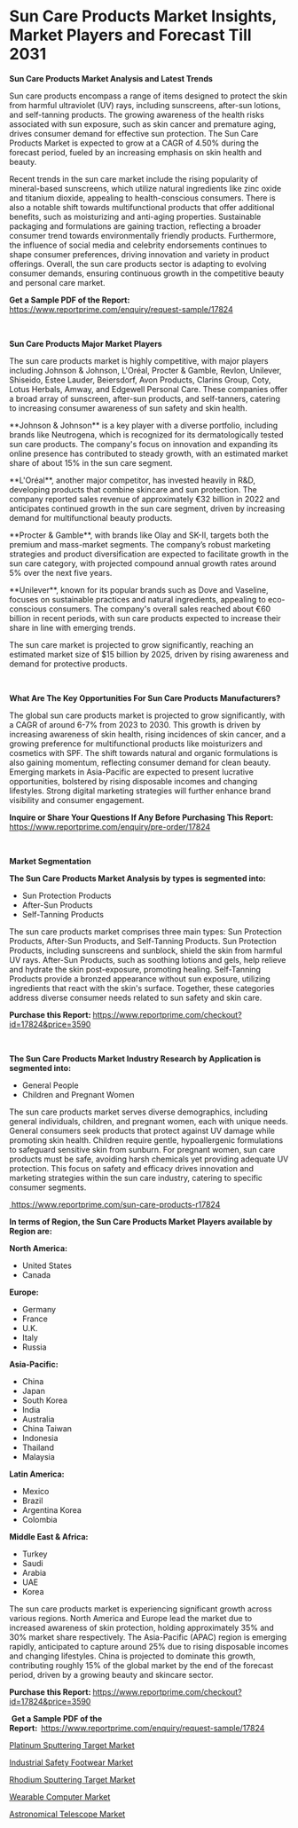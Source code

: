 <p><h1>Sun Care Products Market Insights, Market Players and Forecast Till 2031</h1></p><p><strong>Sun Care Products Market Analysis and Latest Trends</strong></p>
<p><p>Sun care products encompass a range of items designed to protect the skin from harmful ultraviolet (UV) rays, including sunscreens, after-sun lotions, and self-tanning products. The growing awareness of the health risks associated with sun exposure, such as skin cancer and premature aging, drives consumer demand for effective sun protection. The Sun Care Products Market is expected to grow at a CAGR of 4.50% during the forecast period, fueled by an increasing emphasis on skin health and beauty.</p><p>Recent trends in the sun care market include the rising popularity of mineral-based sunscreens, which utilize natural ingredients like zinc oxide and titanium dioxide, appealing to health-conscious consumers. There is also a notable shift towards multifunctional products that offer additional benefits, such as moisturizing and anti-aging properties. Sustainable packaging and formulations are gaining traction, reflecting a broader consumer trend towards environmentally friendly products. Furthermore, the influence of social media and celebrity endorsements continues to shape consumer preferences, driving innovation and variety in product offerings. Overall, the sun care products sector is adapting to evolving consumer demands, ensuring continuous growth in the competitive beauty and personal care market.</p></p>
<p><strong>Get a Sample PDF of the Report:&nbsp;</strong> <a href="https://www.reportprime.com/enquiry/request-sample/17824?utm_campaign=48&utm_medium=2&utm_source=Github&utm_content=ia&utm_term=20112024&utm_id=sun-care-products">https://www.reportprime.com/enquiry/request-sample/17824</a></p>
<p>&nbsp;</p>
<p><strong>Sun Care Products Major Market Players</strong></p>
<p><p>The sun care products market is highly competitive, with major players including Johnson & Johnson, L'Oréal, Procter & Gamble, Revlon, Unilever, Shiseido, Estee Lauder, Beiersdorf, Avon Products, Clarins Group, Coty, Lotus Herbals, Amway, and Edgewell Personal Care. These companies offer a broad array of sunscreen, after-sun products, and self-tanners, catering to increasing consumer awareness of sun safety and skin health.</p><p>**Johnson & Johnson** is a key player with a diverse portfolio, including brands like Neutrogena, which is recognized for its dermatologically tested sun care products. The company's focus on innovation and expanding its online presence has contributed to steady growth, with an estimated market share of about 15% in the sun care segment.</p><p>**L'Oréal**, another major competitor, has invested heavily in R&D, developing products that combine skincare and sun protection. The company reported sales revenue of approximately €32 billion in 2022 and anticipates continued growth in the sun care segment, driven by increasing demand for multifunctional beauty products.</p><p>**Procter & Gamble**, with brands like Olay and SK-II, targets both the premium and mass-market segments. The company’s robust marketing strategies and product diversification are expected to facilitate growth in the sun care category, with projected compound annual growth rates around 5% over the next five years.</p><p>**Unilever**, known for its popular brands such as Dove and Vaseline, focuses on sustainable practices and natural ingredients, appealing to eco-conscious consumers. The company's overall sales reached about €60 billion in recent periods, with sun care products expected to increase their share in line with emerging trends.</p><p>The sun care market is projected to grow significantly, reaching an estimated market size of $15 billion by 2025, driven by rising awareness and demand for protective products.</p></p>
<p>&nbsp;</p>
<p><strong>What Are The Key Opportunities For Sun Care Products Manufacturers?</strong></p>
<p><p>The global sun care products market is projected to grow significantly, with a CAGR of around 6-7% from 2023 to 2030. This growth is driven by increasing awareness of skin health, rising incidences of skin cancer, and a growing preference for multifunctional products like moisturizers and cosmetics with SPF. The shift towards natural and organic formulations is also gaining momentum, reflecting consumer demand for clean beauty. Emerging markets in Asia-Pacific are expected to present lucrative opportunities, bolstered by rising disposable incomes and changing lifestyles. Strong digital marketing strategies will further enhance brand visibility and consumer engagement.</p></p>
<p><strong>Inquire or Share Your Questions If Any Before Purchasing This Report:</strong> <a href="https://www.reportprime.com/enquiry/pre-order/17824?utm_campaign=48&utm_medium=2&utm_source=Github&utm_content=ia&utm_term=20112024&utm_id=sun-care-products">https://www.reportprime.com/enquiry/pre-order/17824</a></p>
<p>&nbsp;</p>
<p><strong>Market Segmentation</strong></p>
<p><strong>The Sun Care Products Market Analysis by types is segmented into:</strong></p>
<p><ul><li>Sun Protection Products</li><li>After-Sun Products</li><li>Self-Tanning Products</li></ul></p>
<p><p>The sun care products market comprises three main types: Sun Protection Products, After-Sun Products, and Self-Tanning Products. Sun Protection Products, including sunscreens and sunblock, shield the skin from harmful UV rays. After-Sun Products, such as soothing lotions and gels, help relieve and hydrate the skin post-exposure, promoting healing. Self-Tanning Products provide a bronzed appearance without sun exposure, utilizing ingredients that react with the skin's surface. Together, these categories address diverse consumer needs related to sun safety and skin care.</p></p>
<p><strong>Purchase this Report:&nbsp;</strong><a href="https://www.reportprime.com/checkout?id=17824&price=3590&utm_campaign=48&utm_medium=2&utm_source=Github&utm_content=ia&utm_term=20112024&utm_id=sun-care-products">https://www.reportprime.com/checkout?id=17824&price=3590</a></p>
<p>&nbsp;</p>
<p><strong>The Sun Care Products Market Industry Research by Application is segmented into:</strong></p>
<p><ul><li>General People</li><li>Children and Pregnant Women</li></ul></p>
<p><p>The sun care products market serves diverse demographics, including general individuals, children, and pregnant women, each with unique needs. General consumers seek products that protect against UV damage while promoting skin health. Children require gentle, hypoallergenic formulations to safeguard sensitive skin from sunburn. For pregnant women, sun care products must be safe, avoiding harsh chemicals yet providing adequate UV protection. This focus on safety and efficacy drives innovation and marketing strategies within the sun care industry, catering to specific consumer segments.</p></p>
<p><a href="https://www.reportprime.com/sun-care-products-r17824?utm_campaign=48&utm_medium=2&utm_source=Github&utm_content=ia&utm_term=20112024&utm_id=sun-care-products">&nbsp;https://www.reportprime.com/sun-care-products-r17824</a></p>
<p><strong>In terms of Region, the Sun Care Products Market Players available by Region are:</strong></p>
<p>
    <p> <strong> North America: </strong>
        <ul>
            <li>United States</li>
            <li>Canada</li>
        </ul>
        </p> 
    <p> <strong> Europe: </strong>
        <ul>
            <li>Germany</li>
            <li>France</li>
            <li>U.K.</li>
            <li>Italy</li>
            <li>Russia</li>
        </ul>
        </p> 
    <p> <strong> Asia-Pacific: </strong>
        <ul>
            <li>China</li>
            <li>Japan</li>
            <li>South Korea</li>
            <li>India</li>
            <li>Australia</li>
            <li>China Taiwan</li>
            <li>Indonesia</li>
            <li>Thailand</li>
            <li>Malaysia</li>
        </ul>
        </p> 
    <p> <strong> Latin America: </strong>
        <ul>
            <li>Mexico</li>
            <li>Brazil</li>
            <li>Argentina Korea</li>
            <li>Colombia</li>
        </ul>
        </p> 
    <p> <strong> Middle East & Africa: </strong>
        <ul>
            <li>Turkey</li>
            <li>Saudi</li>
            <li>Arabia</li>
            <li>UAE</li>
            <li>Korea</li>
        </ul>
    </p>
    </p>
<p><p>The sun care products market is experiencing significant growth across various regions. North America and Europe lead the market due to increased awareness of skin protection, holding approximately 35% and 30% market share respectively. The Asia-Pacific (APAC) region is emerging rapidly, anticipated to capture around 25% due to rising disposable incomes and changing lifestyles. China is projected to dominate this growth, contributing roughly 15% of the global market by the end of the forecast period, driven by a growing beauty and skincare sector.</p></p>
<p><strong>Purchase this Report: </strong><a href="https://www.reportprime.com/checkout?id=17824&price=3590&utm_campaign=48&utm_medium=2&utm_source=Github&utm_content=ia&utm_term=20112024&utm_id=sun-care-products">https://www.reportprime.com/checkout?id=17824&price=3590</a></p>
<p>&nbsp;<strong>Get a Sample PDF of the Report:&nbsp;&nbsp;</strong><a href="https://www.reportprime.com/enquiry/request-sample/17824?utm_campaign=48&utm_medium=2&utm_source=Github&utm_content=ia&utm_term=20112024&utm_id=sun-care-products">https://www.reportprime.com/enquiry/request-sample/17824</a></p>
<p><strong></strong></p>
<p><p><a href="https://issuu.com/reportprime-2/docs/platinum-sputtering-target-market-s_713cf43674e834?utm_campaign=48&utm_medium=2&utm_source=Github&utm_content=ia&utm_term=20112024&utm_id=sun-care-products">Platinum Sputtering Target Market</a></p><p><a href="https://github.com/Rekhakhatun65/Market-Research-Report-List-1/blob/main/industrial-safety-footwear-market.md?utm_campaign=48&utm_medium=2&utm_source=Github&utm_content=ia&utm_term=20112024&utm_id=sun-care-products">Industrial Safety Footwear Market</a></p><p><a href="https://issuu.com/reportprime-2/docs/rhodium-sputtering-target-market-si_1d4333041c803b?utm_campaign=48&utm_medium=2&utm_source=Github&utm_content=ia&utm_term=20112024&utm_id=sun-care-products">Rhodium Sputtering Target Market</a></p><p><a href="https://www.linkedin.com/pulse/wearable-computer-market-share-analysis-growth-trends-forecasts-fy0pc?utm_campaign=48&utm_medium=2&utm_source=Github&utm_content=ia&utm_term=20112024&utm_id=sun-care-products">Wearable Computer Market</a></p><p><a href="https://github.com/kathiestrine5ty/Market-Research-Report-List-1/blob/main/astronomical-telescope-market.md?utm_campaign=48&utm_medium=2&utm_source=Github&utm_content=ia&utm_term=20112024&utm_id=sun-care-products">Astronomical Telescope Market</a></p></p>